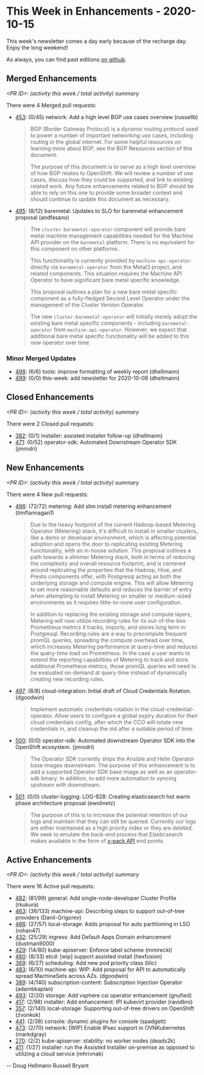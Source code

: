 # This Week in Enhancements - 2020-10-15

This week's newsletter comes a day early because of the recharge day. Enjoy the long weekend!

As always, you can find past editions [on github](https://github.com/openshift/enhancements/tree/master/this-week).

## Merged Enhancements

*&lt;PR ID&gt;: (activity this week / total activity) summary*

There were 4 Merged pull requests:

- [453](https://github.com/openshift/enhancements/pull/453): (0/45) network: Add a high level BGP use cases overview (russellb)

  > BGP (Border Gateway Protocol) is a dynamic routing protocol used to power a number of important networking use cases, including routing in the global internet.  For some helpful resources on learning more about BGP, see the BGP Resources section of this document.
  >
  > The purpose of this document is to serve as a high level overview of how BGP relates to OpenShift.  We will review a number of use cases, discuss how they could be supported, and link to existing related work.  Any future enhancements related to BGP should be able to rely on this one to provide some broader context and should continue to update this document as necessary.

- [495](https://github.com/openshift/enhancements/pull/495): (8/12) baremetal: Updates to SLO for baremetal enhancement proposal (andfasano)

  > The `cluster-baremetal-operator` component will provide bare metal machine management capabilities needed for the Machine API provider on the `baremetal` platform. There is no equivalent for this component on other platforms.
  >
  > This functionality is currently provided by `machine-api-operator` directly via `baremetal-operator` from the Metal3 project, and related components. This situation requires the Machine API Operator to have significant bare metal specific knowledge.
  >
  > This proposal outlines a plan for a new bare metal specific component as a fully-fledged Second Level Operator under the management of the Cluster Version Operator.
  >
  > The new `cluster-baremetal-operator` will initially merely adopt the existing bare metal specific components - including `baremetal-operator` from `machine-api-operator`. However, we expect that additional bare metal specific functionality will be added to this new operator over time.

### Minor Merged Updates

- [498](https://github.com/openshift/enhancements/pull/498): (6/6) tools:  improve formatting of weekly report (dhellmann)
- [499](https://github.com/openshift/enhancements/pull/499): (0/0) this-week: add newsletter for 2020-10-09 (dhellmann)

## Closed Enhancements

*&lt;PR ID&gt;: (activity this week / total activity) summary*

There were 2 Closed pull requests:

- [382](https://github.com/openshift/enhancements/pull/382): (0/1) installer: assisted installer follow-up (dhellmann)
- [471](https://github.com/openshift/enhancements/pull/471): (0/52) operator-sdk: Automated Downstream Operator SDK (jmrodri)

## New Enhancements

*&lt;PR ID&gt;: (activity this week / total activity) summary*

There were 4 New pull requests:

- [496](https://github.com/openshift/enhancements/pull/496): (72/72) metering: Add slim install metering enhancement (timflannagan1)

  > Due to the heavy footprint of the current Hadoop-based Metering
  > Operator (Metering) stack, it's difficult to install in smaller
  > clusters, like a demo or developer environment, which is affecting
  > potential adoption and opens the door to replicating existing
  > Metering functionality, with an in-house solution. This proposal
  > outlines a path towards a slimmer Metering stack, both in terms of
  > reducing the complexity and overall resource footprint, and is
  > centered around replicating the properties that the Hadoop, Hive,
  > and Presto components offer, with Postgresql acting as both the
  > underlying storage and compute engine. This will allow Metering to
  > set more reasonable defaults and reduces the barrier of entry when
  > attempting to install Metering on smaller or medium-sized
  > environments as it requires little-to-none user configuration.
  >
  > In addition to replacing the existing storage and compute layers,
  > Metering will now utilize recording rules for its out-of-the-box
  > Prometheus metrics it tracks, imports, and stores long term in
  > Postgresql. Recording rules are a way to precompute frequent
  > promQL queries, spreading the compute overhead over time, which
  > increases Metering performance at query-time and reduces the
  > query-time load on Prometheus. In the case a user wants to extend
  > the reporting capabilities of Metering to track and store
  > additional Prometheus metrics, those promQL queries will need to
  > be evaluated on-demand at query-time instead of dynamically
  > creating new recording rules.

- [497](https://github.com/openshift/enhancements/pull/497): (8/8) cloud-integration: Initial draft of Cloud Credentials Rotation. (dgoodwin)

  > Implement automatic credentials rotation in the cloud-credential-operator. Allow users to configure a global expiry duration for their cloud credentials config, after which the CCO will rotate new credentials in, and cleanup the old after a suitable period of time.

- [500](https://github.com/openshift/enhancements/pull/500): (0/0) operator-sdk: Automated downstream Operator SDK into the OpenShift ecosystem. (jmrodri)

  > The Operator SDK currently ships the Ansible and Helm Operator base images downstream. The purpose of this enhancement is to add a supported Operator SDK base image as well as an operator-sdk binary. In addition, to add more automation to syncing upstream with downstream.

- [501](https://github.com/openshift/enhancements/pull/501): (0/0) cluster-logging: LOG-928: Creating elasticsearch hot warm phase architecture proposal (ewolinetz)

  > The purpose of this is to increase the potential retention of our
  > logs and maintain that they can still be queried. Currently our
  > logs are either maintained as a high priority index or they are
  > deleted. We seek to emulate the back-end process that
  > Elasticsearch makes available in the form of [x-pack
  > API](https://www.elastic.co/guide/en/elasticsearch/reference/6.8/index-lifecycle-management-api.html)
  > end points.


## Active Enhancements

*&lt;PR ID&gt;: (activity this week / total activity) summary*

There were 16 Active pull requests:

- [482](https://github.com/openshift/enhancements/pull/482): (81/99) general: Add single-node-developer Cluster Profile (rkukura)
- [463](https://github.com/openshift/enhancements/pull/463): (36/133) machine-api: Describing steps to support out-of-tree providers (Danil-Grigorev)
- [486](https://github.com/openshift/enhancements/pull/486): (27/57) local-storage: Adds proposal for auto partitioning in LSO (rohan47)
- [432](https://github.com/openshift/enhancements/pull/432): (25/29) ingress: Add Default Apps Domain enhancement (dustman9000)
- [429](https://github.com/openshift/enhancements/pull/429): (14/80) kube-apiserver: Enforce label scheme (mmirecki)
- [480](https://github.com/openshift/enhancements/pull/480): (8/33) etcd: [wip] support assisted install (hexfusion)
- [369](https://github.com/openshift/enhancements/pull/369): (6/27) scheduling: Add new pod priority class (lilic)
- [483](https://github.com/openshift/enhancements/pull/483): (6/10) machine-api: WIP: Add proposal for API to automatically spread MachineSets across AZs. (dgoodwin)
- [389](https://github.com/openshift/enhancements/pull/389): (4/140) subscription-content: Subscription Injection Operator (adambkaplan)
- [493](https://github.com/openshift/enhancements/pull/493): (2/20) storage: Add vsphere csi operator enhancement (gnufied)
- [417](https://github.com/openshift/enhancements/pull/417): (2/98) installer: Add enhancement: IPI kubevirt provider (ravidbro)
- [357](https://github.com/openshift/enhancements/pull/357): (2/140) local-storage: Supporting out-of-tree drivers on OpenShift (zvonkok)
- [441](https://github.com/openshift/enhancements/pull/441): (2/38) console: dynamic plugins for console (spadgett)
- [473](https://github.com/openshift/enhancements/pull/473): (2/70) network: [WIP] Enable IPsec support in OVNKubernetes (markdgray)
- [270](https://github.com/openshift/enhancements/pull/270): (2/2) kube-apiserver: stability: no worker nodes (deads2k)
- [411](https://github.com/openshift/enhancements/pull/411): (1/27) installer: run the Assisted Installer on-premise as opposed to utilizing a cloud service (mhrivnak)

--
Doug Hellmann
Russell Bryant
